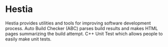# Hestia
Hestia provides utilities and tools for improving software development process. Auto Build Checker (ABC) parses build results and makes HTML pages summarizing the build attempt. C++ Unit Test which allows people to easily make unit tests.
